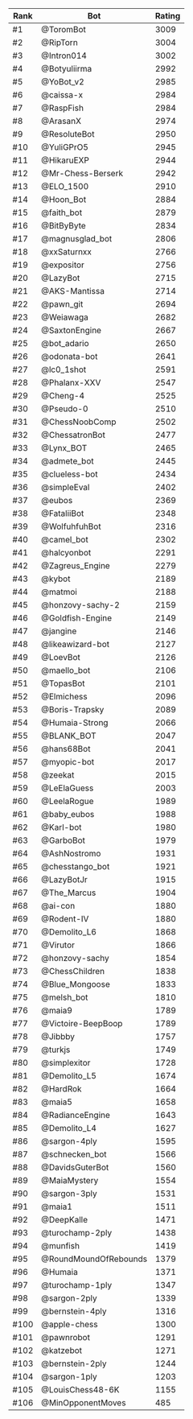 Rank|Bot|Rating
---|---|---
#1|@ToromBot|3009
#2|@RipTorn|3004
#3|@Intron014|3002
#4|@Botyuliirma|2992
#5|@YoBot_v2|2985
#6|@caissa-x|2984
#7|@RaspFish|2984
#8|@ArasanX|2974
#9|@ResoluteBot|2950
#10|@YuliGPrO5|2945
#11|@HikaruEXP|2944
#12|@Mr-Chess-Berserk|2942
#13|@ELO_1500|2910
#14|@Hoon_Bot|2884
#15|@faith_bot|2879
#16|@BitByByte|2834
#17|@magnusglad_bot|2806
#18|@xxSaturnxx|2766
#19|@expositor|2756
#20|@LazyBot|2715
#21|@AKS-Mantissa|2714
#22|@pawn_git|2694
#23|@Weiawaga|2682
#24|@SaxtonEngine|2667
#25|@bot_adario|2650
#26|@odonata-bot|2641
#27|@lc0_1shot|2591
#28|@Phalanx-XXV|2547
#29|@Cheng-4|2525
#30|@Pseudo-0|2510
#31|@ChessNoobComp|2502
#32|@ChessatronBot|2477
#33|@Lynx_BOT|2465
#34|@admete_bot|2445
#35|@clueless-bot|2434
#36|@simpleEval|2402
#37|@eubos|2369
#38|@FataliiBot|2348
#39|@WolfuhfuhBot|2316
#40|@camel_bot|2302
#41|@halcyonbot|2291
#42|@Zagreus_Engine|2279
#43|@kybot|2189
#44|@matmoi|2188
#45|@honzovy-sachy-2|2159
#46|@Goldfish-Engine|2149
#47|@jangine|2146
#48|@likeawizard-bot|2127
#49|@LoevBot|2126
#50|@maello_bot|2106
#51|@TopasBot|2101
#52|@Elmichess|2096
#53|@Boris-Trapsky|2089
#54|@Humaia-Strong|2066
#55|@BLANK_BOT|2047
#56|@hans68Bot|2041
#57|@myopic-bot|2017
#58|@zeekat|2015
#59|@LeElaGuess|2003
#60|@LeelaRogue|1989
#61|@baby_eubos|1988
#62|@Karl-bot|1980
#63|@GarboBot|1979
#64|@AshNostromo|1931
#65|@chesstango_bot|1921
#66|@LazyBotJr|1915
#67|@The_Marcus|1904
#68|@ai-con|1880
#69|@Rodent-IV|1880
#70|@Demolito_L6|1868
#71|@Virutor|1866
#72|@honzovy-sachy|1854
#73|@ChessChildren|1838
#74|@Blue_Mongoose|1833
#75|@melsh_bot|1810
#76|@maia9|1789
#77|@Victoire-BeepBoop|1789
#78|@Jibbby|1757
#79|@turkjs|1749
#80|@simplexitor|1728
#81|@Demolito_L5|1674
#82|@HardRok|1664
#83|@maia5|1658
#84|@RadianceEngine|1643
#85|@Demolito_L4|1627
#86|@sargon-4ply|1595
#87|@schnecken_bot|1566
#88|@DavidsGuterBot|1560
#89|@MaiaMystery|1554
#90|@sargon-3ply|1531
#91|@maia1|1511
#92|@DeepKalle|1471
#93|@turochamp-2ply|1438
#94|@munfish|1419
#95|@RoundMoundOfRebounds|1379
#96|@Humaia|1371
#97|@turochamp-1ply|1347
#98|@sargon-2ply|1339
#99|@bernstein-4ply|1316
#100|@apple-chess|1300
#101|@pawnrobot|1291
#102|@katzebot|1271
#103|@bernstein-2ply|1244
#104|@sargon-1ply|1203
#105|@LouisChess48-6K|1155
#106|@MinOpponentMoves|485
